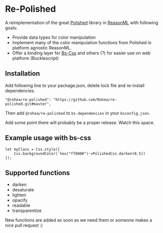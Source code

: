 # Re-Polished

A reimplementation of the great [Polished](https://polished.js.org/) library in [ReasonML](https://reasonml.github.io/en/) with following goals:
- Provide data types for color manipulation
- Implement many of the color manipulation functions from Polished in platform agnostic ReasonML.
- Offer a binding layer for [Bs-Css](https://github.com/reasonml-labs/bs-css) and others (?) for easier use on web platform (Bucklescript)

## Installation

Add following line to your package.json, delete lock file and re-install dependencies.
```
"@rohea/re-polished": "https://github.com/Rohea/re-polished.git#master",
```
Then add `@rohea/re-polished` to `bs-dependencies` in your `bsconfig.json`.

Add some point there will probably be a proper release. Watch this space.

## Example usage with bs-css

```
let myClass = Css.style([
    Css.backgroundColor(`hex("ff0000")->PolishedCss.darken(0.5))
]);
```

## Supported functions

- darken
- desaturate
- lighten
- opacify
- readable
- transparentize
 
New functions are added as soon as we need them or someone makes a nice pull request :)